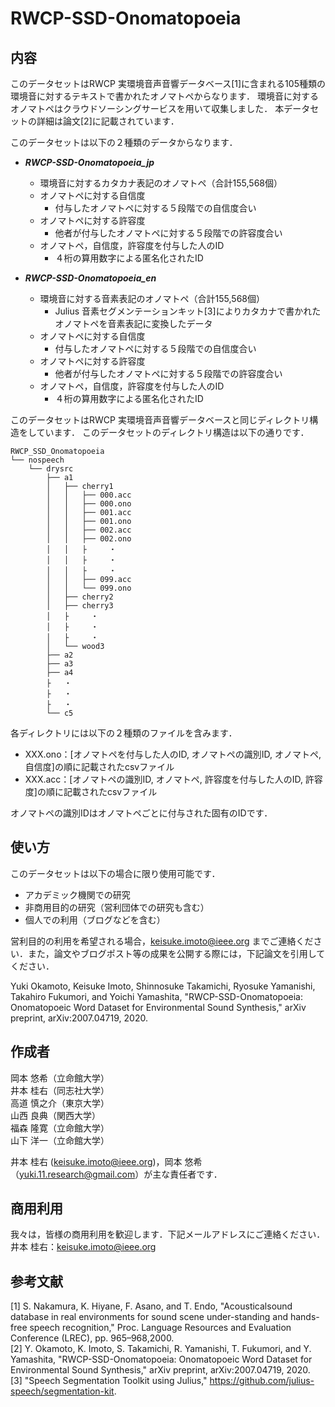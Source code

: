 # RWCP-SSD-Onomatopoeia

## 内容
このデータセットはRWCP 実環境音声音響データベース[1]に含まれる105種類の環境音に対するテキストで書かれたオノマトペからなります．
環境音に対するオノマトペはクラウドソーシングサービスを用いて収集しました． 
本データセットの詳細は論文[2]に記載されています．

このデータセットは以下の２種類のデータからなります．


- ***RWCP-SSD-Onomatopoeia_jp***
	- 環境音に対するカタカナ表記のオノマトペ（合計155,568個）
	- オノマトペに対する自信度
		- 付与したオノマトペに対する５段階での自信度合い  
	- オノマトペに対する許容度
		- 他者が付与したオノマトペに対する５段階での許容度合い  
	- オノマトペ，自信度，許容度を付与した人のID
		- ４桁の算用数字による匿名化されたID  


- ***RWCP-SSD-Onomatopoeia_en*** 
	- 環境音に対する音素表記のオノマトペ（合計155,568個）
		- Julius 音素セグメンテーションキット[3]によりカタカナで書かれたオノマトペを音素表記に変換したデータ  
	- オノマトペに対する自信度
		- 付与したオノマトペに対する５段階での自信度合い  
	- オノマトペに対する許容度
		- 他者が付与したオノマトペに対する５段階での許容度合い  
	- オノマトペ，自信度，許容度を付与した人のID
		- ４桁の算用数字による匿名化されたID  


このデータセットはRWCP 実環境音声音響データベースと同じディレクトリ構造をしています．
このデータセットのディレクトリ構造は以下の通りです．  


	RWCP_SSD_Onomatopoeia
	└── nospeech
	    └── drysrc
	        ├── a1
	        │   ├── cherry1
	        │   │   ├── 000.acc
	        │   │   ├── 000.ono
	        │   │   ├── 001.acc
	        │   │   ├── 001.ono
	        │   │   ├── 002.acc
	        │   │   ├── 002.ono
	        │   │   ├     ・
	        │   │   ├     ・
	        │   │   ├     ・
	        │   │   ├── 099.acc
	        │   │   └── 099.ono
	        │   ├── cherry2
	        │   ├── cherry3
	        │   ├     ・
	        │   ├     ・
	        │   ├     ・
	        │   └── wood3
	        ├── a2
	        ├── a3
	        ├── a4
	        ├   ・
	        ├   ・
	        ├   ・
	        └── c5

各ディレクトリには以下の２種類のファイルを含みます．
- XXX.ono：[オノマトペを付与した人のID, オノマトペの識別ID, オノマトペ, 自信度]の順に記載されたcsvファイル
- XXX.acc：[オノマトペの識別ID, オノマトペ, 許容度を付与した人のID, 許容度]の順に記載されたcsvファイル  


オノマトペの識別IDはオノマトペごとに付与された固有のIDです．



## 使い方
このデータセットは以下の場合に限り使用可能です．
- アカデミック機関での研究
- 非商用目的の研究（営利団体での研究も含む）
- 個人での利用（ブログなどを含む）

営利目的の利用を希望される場合，keisuke.imoto@ieee.org までご連絡ください．また，論文やブログポスト等の成果を公開する際には，下記論文を引用してください．  

Yuki Okamoto, Keisuke Imoto, Shinnosuke Takamichi, Ryosuke Yamanishi, Takahiro Fukumori, and Yoichi Yamashita, "RWCP-SSD-Onomatopoeia: Onomatopoeic Word Dataset for Environmental Sound Synthesis," arXiv preprint, arXiv:2007.04719, 2020.  


## 作成者
岡本 悠希（立命館大学）  
井本 桂右（同志社大学）  
高道 慎之介（東京大学）  
山西 良典（関西大学）  
福森 隆寛（立命館大学）  
山下 洋一（立命館大学）  

井本 桂右 (keisuke.imoto@ieee.org)，岡本 悠希（yuki.11.research@gmail.com）が主な責任者です．


## 商用利用
我々は，皆様の商用利用を歓迎します．下記メールアドレスにご連絡ください．  
井本 桂右：keisuke.imoto@ieee.org


## 参考文献
[1] S. Nakamura, K. Hiyane, F. Asano, and T. Endo, "Acousticalsound database in real environments for sound scene under-standing and hands-free speech recognition," Proc. Language Resources and Evaluation Conference (LREC), pp. 965–968,2000.  
[2] Y. Okamoto, K. Imoto, S. Takamichi, R. Yamanishi, T. Fukumori, and Y. Yamashita, "RWCP-SSD-Onomatopoeia: Onomatopoeic Word Dataset for Environmental Sound Synthesis," arXiv preprint, arXiv:2007.04719, 2020.  
[3] "Speech Segmentation Toolkit using Julius," https://github.com/julius-speech/segmentation-kit.
